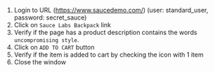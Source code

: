 1. Login to URL (https://www.saucedemo.com/) (user: standard_user, password: secret_sauce)
2. Click on `Sauce Labs Backpack` link
3. Verify if the page has a product description contains the words `uncompromising style`.
4. Click on `ADD TO CART` button
5. Verify if the item is added to cart by checking the icon with 1 item
6. Close the window